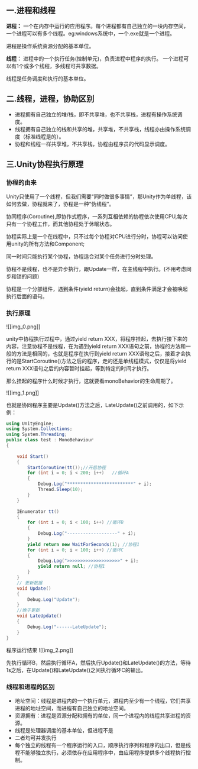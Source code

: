 ## 一.进程和线程

**进程：**
一个在内存中运行的应用程序。每个进程都有自己独立的一块内存空间，一个进程可以有多个线程。eg:windows系统中，一个.exe就是一个进程。

进程是操作系统资源分配的基本单位。

**线程：**
进程中的一个执行任务(控制单元)，负责进程中程序的执行。
一个进程可以有1个或多个线程，多线程可共享数据。

线程是任务调度和执行的基本单位。

## 二.线程，进程，协助区别

+ 进程拥有自己独立的堆/栈，即不共享堆，也不共享栈，进程有操作系统调度。
+ 线程拥有自己独立的栈和共享的堆，共享堆，不共享栈，线程亦由操作系统调度（标准线程是的）。
+ 协程和线程一样共享堆，不共享栈，协程由程序员的代码显示调度。

## 三.Unity协程执行原理

### 协程的由来

Unity只使用了一个线程，但我们需要“同时做很多事情”，那Unity作为单线程，该如何去做，协程就来了，协程是一种“伪线程”。

协同程序(Coroutine),即协作式程序，一系列互相依赖的协程依次使用CPU,每次只有一个协程工作，而其他协程处于休眠状态。

协程实际上是一个在线程中，只不过每个协程对CPU进行分时，协程可以访问使用unity的所有方法和Component;

同一时间只能执行某个协程，协程适合对某个任务进行分时处理。

协程不是线程，也不是异步执行，跟Update一样，在主线程中执行。(不用考虑同步和锁的问题)

协程是一个分部组件，遇到条件(yield return)会挂起，直到条件满足才会被唤起执行后面的语句。

### 执行原理

![[img_0.png]]

unity中协程执行过程中，通过yield return XXX，将程序挂起，去执行接下来的内容，注意协程不是线程，在为遇到yield return XXX语句之前，协程的方法和一般的方法是相同的，也就是程序在执行到yield return XXX语句之后，接着才会执行的是StartCoroutine()方法之后的程序，走的还是单线程模式，仅仅是将yield return XXX语句之后的内容暂时挂起，等到特定的时间才执行。

那么挂起的程序什么时候才执行，这就要看monoBehavior的生命周期了。

![[img_1.png]]

也就是协同程序主要是Update()方法之后，LateUpdate()之前调用的，如下示例：

```c#
using UnityEngine;
using System.Collections;
using System.Threading;
public class test : MonoBehaviour
{
 
    void Start()
    {
        StartCoroutine(tt());//开启协程
        for (int i = 0; i < 200; i++)   //循环A
        {
            Debug.Log("*************************" + i);
            Thread.Sleep(10);
        }
    }
 
    IEnumerator tt()
    {
        for (int i = 0; i < 100; i++) //循环B
        {
            Debug.Log("-------------------" + i);
        }
        yield return new WaitForSeconds(1); //协程1
        for (int i = 0; i < 100; i++) //循环C
        {
            Debug.Log(">>>>>>>>>>>>>>>>>>>>" + i);
            yield return null; //协程1
        }
    }
    // 更新数据
    void Update()
    {
        Debug.Log("Update");
    }
    //晚于更新
    void LateUpdate()
    {
        Debug.Log("------LateUpdate");
    }
}
```

程序运行结果
![[img_2.png]]

先执行循环B，然后执行循环A，然后执行Update()和LateUpdate()的方法，等待1s之后，在Update()和LateUpdate()之间执行循环C的输出。

### 线程和进程的区别

+ 地址空间：线程是进程内的一个执行单元，进程内至少有一个线程，它们共享进程的地址空间，而进程有自己独立的地址空间。
+ 资源拥有：进程是资源分配和拥有的单位，同一个进程内的线程共享进程的资源。
+ 线程是处理器调度的基本单位，但进程不是
+ 二者均可并发执行
+ 每个独立的线程有一个程序运行的入口，顺序执行序列和程序的出口，但是线程不能够独立执行，必须依存在应用程序中，由应用程序提供多个线程执行控制。